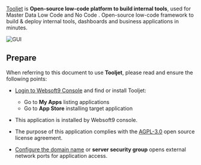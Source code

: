 [Tooljet](https://www.tooljet.com/) is **Open-source low-code platform to build internal tools**, used for Master Data Low Code and No Code . Open-source low-code framework to build & deploy internal tools, dashboards and business applications in minutes.


![GUI](https://libs.websoft9.com/Websoft9/DocsPicture/zh/tooljet/tooljet-gui-websoft9.png)


## Prepare

When referring to this document to use **Tooljet**, please read and ensure the following points:

- [Login to Websoft9 Console](./login-console) and find or install Tooljet:
  - Go to **My Apps** listing applications 
  - Go to **App Store** installing target application

- This application is installed by Websoft9 console.


- The purpose of this application complies with the [AGPL-3.0](https://opensource.org/licenses/AGPL-3.0) open source license agreement.


- [Configure the domain name](./domain-set) or **server security group** opens external network ports for application access.